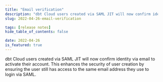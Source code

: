 ```yaml
---
title: "Email verification"
description: "dbt Cloud users created via SAML JIT will now confirm identity via email to activate their account."
slug: 2022-04-26-email-verification

tags: [release notes]
hide_table_of_contents: false

date: 2022-04-26
is_featured: true
---
```


dbt Cloud users created via SAML JIT will now confirm identity via email to activate their account. This enhances the security of user creation by ensuring the user still has access to the same email address they use to login via SAML. 
